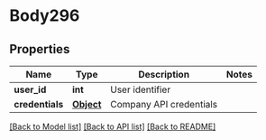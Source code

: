 # Body296

## Properties
Name | Type | Description | Notes
------------ | ------------- | ------------- | -------------
**user_id** | **int** | User identifier | 
**credentials** | [**Object**](Object.md) | Company API credentials | 

[[Back to Model list]](../README.md#documentation-for-models) [[Back to API list]](../README.md#documentation-for-api-endpoints) [[Back to README]](../README.md)

